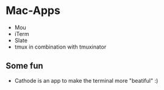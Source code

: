 # Mac-Apps

* Mou
* iTerm
* Slate
* tmux in combination with tmuxinator

## Some fun

* Cathode is an app to make the terminal more "beatiful" :)
